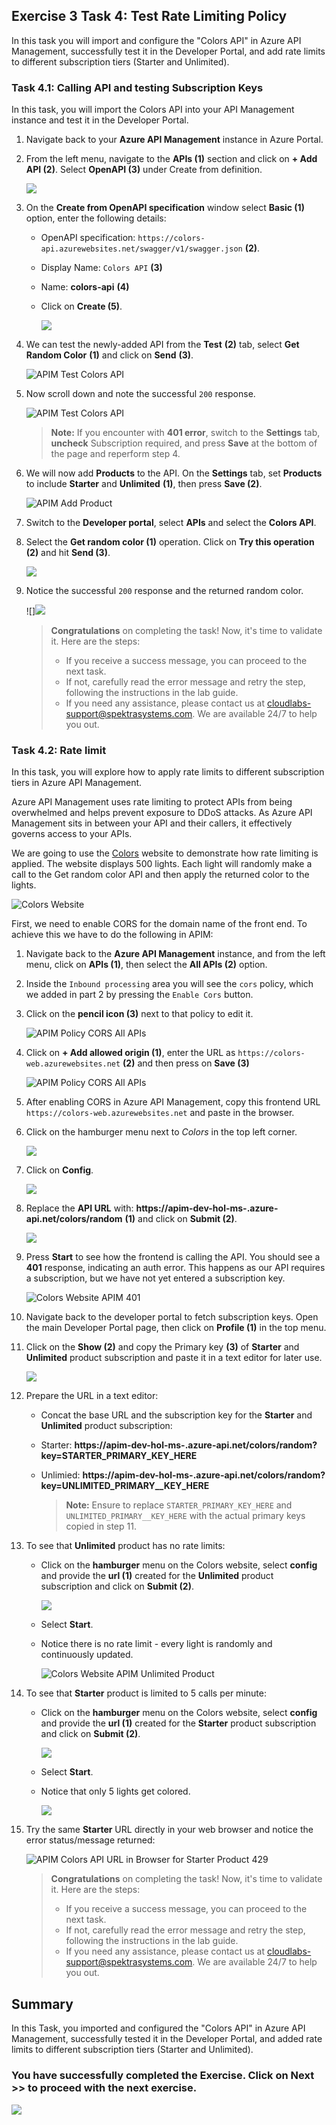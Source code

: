 ## Exercise 3 Task 4: Test Rate Limiting Policy

In this task you will import and configure the "Colors API" in Azure API Management, successfully test it in the Developer Portal, and add rate limits to different subscription tiers (Starter and Unlimited).

### Task 4.1: Calling API and testing Subscription Keys

In this task, you will import the Colors API into your API Management instance and test it in the Developer Portal.

1. Navigate back to your **Azure API Management** instance in Azure Portal.

1. From the left menu, navigate to the **APIs (1)** section and click on **+ Add API (2)**. Select **OpenAPI (3)** under Create from definition. 

   ![](media/E3T3S1-0209.png) 
  
1. On the **Create from OpenAPI specification** window select **Basic (1)** option, enter the following details:

   - OpenAPI specification: `https://colors-api.azurewebsites.net/swagger/v1/swagger.json` **(2)**.
   - Display Name: `Colors API` **(3)**
   - Name: **colors-api** **(4)**
   - Click on **Create (5)**.

      ![](media/p8t4.1p3.png)

1. We can test the newly-added API from the **Test** **(2)** tab, select **Get Random Color** **(1)** and click on **Send** **(3)**.

      ![APIM Test Colors API](media3/P8-T4.1-STesta.png)

1. Now scroll down and note the successful `200` response.

      ![APIM Test Colors API](media3/04.png)

   > **Note:** If you encounter with **401 error**, switch to the **Settings** tab, **uncheck** Subscription required, and press **Save** at the bottom of the page and reperform step 4.

1. We will now add **Products** to the API. On the **Settings** tab, set **Products** to include **Starter** and **Unlimited** **(1)**, then press **Save (2)**.

      ![APIM Add Product](media3/05.png)

1. Switch to the **Developer portal**, select **APIs** and select the **Colors API**.

1. Select the **Get random color (1)** operation. Click on **Try this operation (2)** and hit **Send (3)**. 

      ![](media3/E3T4.1S8-0209.png)

1. Notice the successful `200` response and the returned random color.

      ![]![](media3/E3T4.1S9-0209.png)

   > **Congratulations** on completing the task! Now, it's time to validate it. Here are the steps:
   > - If you receive a success message, you can proceed to the next task.
   > - If not, carefully read the error message and retry the step, following the instructions in the lab guide. 
   > - If you need any assistance, please contact us at cloudlabs-support@spektrasystems.com. We are available 24/7 to help you out.

      <validation step="11eb4759-b54b-4e41-a546-e2fa3d86e8e9" />

### Task 4.2: Rate limit

In this task, you will explore how to apply rate limits to different subscription tiers in Azure API Management.

Azure API Management uses rate limiting to protect APIs from being overwhelmed and helps prevent exposure to DDoS attacks. As Azure API Management sits in between your API and their callers, it effectively governs access to your APIs.  

We are going to use the [Colors](https://colors-web.azurewebsites.net) website to demonstrate how rate limiting is applied. The website displays 500 lights. Each light will randomly make a call to the Get random color API and then apply the returned color to the lights.

![Colors Website](media3/08.png)

First, we need to enable CORS for the domain name of the front end. To achieve this we have to do the following in APIM:

1. Navigate back to the **Azure API Management** instance, and from the left menu, click on **APIs (1)**, then select the **All APIs (2)** option.

1. Inside the `Inbound processing` area you will see the `cors` policy, which we added in part 2 by pressing the `Enable Cors` button.

1. Click on the **pencil icon (3)** next to that policy to edit it.

      ![APIM Policy CORS All APIs](media3/E3T4.2S3-0209.png)  

1. Click on **+ Add allowed origin (1)**, enter the URL as `https://colors-web.azurewebsites.net`  **(2)** and then press on **Save (3)**

      ![APIM Policy CORS All APIs](media3/E3T4.2S4-0209.png) 

1. After enabling CORS in Azure API Management, copy this frontend URL `https://colors-web.azurewebsites.net` and paste in the browser.

1. Click on the hamburger menu next to *Colors* in the top left corner.

      ![](./media3/hamburgermenu.png)
   
1. Click on **Config**.

      ![](./media3/config.png)
   
1. Replace the **API URL** with: **https://apim-dev-hol-ms-<inject key="Deployment ID" enableCopy="false" />.azure-api.net/colors/random** **(1)** and click on **Submit (2)**.

      ![](./media3/E3T4.2S8-0209.png)

1. Press **Start** to see how the frontend is calling the API. You should see a **401** response, indicating an auth error. This happens as our API requires a subscription, but we have not yet entered a subscription key.

      ![Colors Website APIM 401](media3/11.png)

1. Navigate back to the developer portal to fetch subscription keys. Open the main Developer Portal page, then click on **Profile (1)** in the top menu.

1. Click on the **Show (2)** and copy the Primary key **(3)** of **Starter** and **Unlimited** product subscription and paste it in a text editor for later use.

      ![](./media3/E3T4.2S10-0209.png)
        
1. Prepare the URL in a text editor:

      - Concat the base URL and the subscription key for the **Starter** and **Unlimited** product subscription:
      
      - Starter: **https://apim-dev-hol-ms-<inject key="Deployment ID" enableCopy="false" />.azure-api.net/colors/random?key=STARTER_PRIMARY_KEY_HERE**
        
      - Unlimied: **https://apim-dev-hol-ms-<inject key="Deployment ID" enableCopy="false" />.azure-api.net/colors/random?key=UNLIMITED_PRIMARY__KEY_HERE**
    
        >**Note:** Ensure to replace `STARTER_PRIMARY_KEY_HERE` and `UNLIMITED_PRIMARY__KEY_HERE` with the actual primary keys copied in step 11.

1. To see that **Unlimited** product has no rate limits:
    
      - Click on the **hamburger** menu on the Colors website, select **config** and provide the **url (1)** created for the **Unlimited** product subscription and click on **Submit (2)**.

        ![](./media3/E3T4.2S13-0209.png)
      
      - Select **Start**.
    
      - Notice there is no rate limit - every light is randomly and continuously updated. 

         ![Colors Website APIM Unlimited Product](media3/12.png)

1. To see that **Starter** product is limited to 5 calls per minute:
   
      - Click on the **hamburger** menu on the Colors website, select **config** and provide the **url (1)** created for the **Starter** product subscription and click on **Submit (2)**.

        ![](./media3/E3T4.2S13-0209.png)
    
      - Select **Start**.
    
      - Notice that only 5 lights get colored.

         ![](./media3/colors1.png)

1. Try the same **Starter** URL directly in your web browser and notice the error status/message returned:

      ![APIM Colors API URL in Browser for Starter Product 429 ](./media3/E3T4.2S15-0209.png)


   > **Congratulations** on completing the task! Now, it's time to validate it. Here are the steps:
   > - If you receive a success message, you can proceed to the next task.
   > - If not, carefully read the error message and retry the step, following the instructions in the lab guide. 
   > - If you need any assistance, please contact us at cloudlabs-support@spektrasystems.com. We are available 24/7 to help you out.

      <validation step="1f76f1e2-0059-4133-a585-99bc3ec5846e" />

## Summary

In this Task, you imported and configured the "Colors API" in Azure API Management, successfully tested it in the Developer Portal, and added rate limits to different subscription tiers (Starter and Unlimited).

### You have successfully completed the Exercise. Click on **Next >>** to proceed with the next exercise.

  ![](../gs/media/nextpagetab.png)
